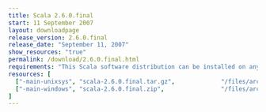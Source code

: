 ```yaml
---
title: Scala 2.6.0.final
start: 11 September 2007
layout: downloadpage
release_version: 2.6.0.final
release_date: "September 11, 2007"
show_resources: "true"
permalink: /download/2.6.0.final.html
requirements: "This Scala software distribution can be installed on any Unix-like or Windows system. It requires the Java runtime version 1.6 or later, which can be downloaded <a href='http://www.java.com/'>here</a>."
resources: [
  ["-main-unixsys", "scala-2.6.0.final.tar.gz",             "/files/archives/scala-2.6.0.final.tar.gz",                "Max OS X, Unix, Cygwin",  "13 MB"],
  ["-main-windows", "scala-2.6.0.final.zip",                "/files/archives/scala-2.6.0.final.zip",                   "Windows",                 "15 MB"]
]
---
```




